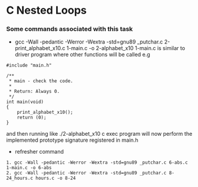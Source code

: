 # C Nested Loops
### Some commands associated with this task

- gcc -Wall -pedantic -Werror -Wextra -std=gnu89 _putchar.c 2-print_alphabet_x10.c 1-main.c -o 2-alphabet_x10
1-main.c is similar to driver program where other functions will be called e.g

```
#include "main.h"

/**
 * main - check the code.
 *
 * Return: Always 0.
 */
int main(void)
{
    print_alphabet_x10();
    return (0);
}
```
and then running like ./2-alphabet_x10 c exec program will now perform the implemented prototype signature registered in main.h
- refresher command 
```
1. gcc -Wall -pedantic -Werror -Wextra -std=gnu89 _putchar.c 6-abs.c 1-main.c -o 6-abs
2. gcc -Wall -pedantic -Werror -Wextra -std=gnu89 _putchar.c 8-24_hours.c hours.c -o 8-24
```
